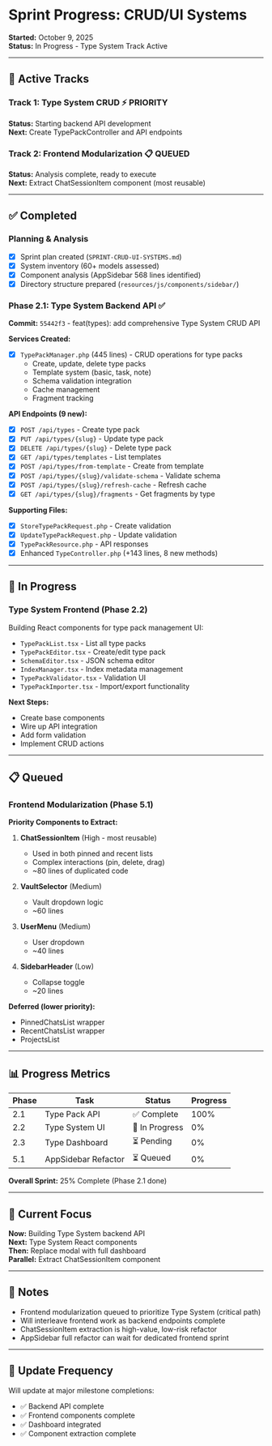 # Sprint Progress: CRUD/UI Systems

**Started:** October 9, 2025  
**Status:** In Progress - Type System Track Active

---

## 🎯 Active Tracks

### Track 1: Type System CRUD ⚡ **PRIORITY**
**Status:** Starting backend API development  
**Next:** Create TypePackController and API endpoints

### Track 2: Frontend Modularization 📋 **QUEUED**
**Status:** Analysis complete, ready to execute  
**Next:** Extract ChatSessionItem component (most reusable)

---

## ✅ Completed

### Planning & Analysis
- [x] Sprint plan created (`SPRINT-CRUD-UI-SYSTEMS.md`)
- [x] System inventory (60+ models assessed)
- [x] Component analysis (AppSidebar 568 lines identified)
- [x] Directory structure prepared (`resources/js/components/sidebar/`)

### Phase 2.1: Type System Backend API ✅
**Commit:** `55442f3` - feat(types): add comprehensive Type System CRUD API

**Services Created:**
- [x] `TypePackManager.php` (445 lines) - CRUD operations for type packs
  - Create, update, delete type packs
  - Template system (basic, task, note)
  - Schema validation integration
  - Cache management
  - Fragment tracking

**API Endpoints (9 new):**
- [x] `POST /api/types` - Create type pack
- [x] `PUT /api/types/{slug}` - Update type pack
- [x] `DELETE /api/types/{slug}` - Delete type pack
- [x] `GET /api/types/templates` - List templates
- [x] `POST /api/types/from-template` - Create from template
- [x] `POST /api/types/{slug}/validate-schema` - Validate schema
- [x] `POST /api/types/{slug}/refresh-cache` - Refresh cache
- [x] `GET /api/types/{slug}/fragments` - Get fragments by type

**Supporting Files:**
- [x] `StoreTypePackRequest.php` - Create validation
- [x] `UpdateTypePackRequest.php` - Update validation  
- [x] `TypePackResource.php` - API responses
- [x] Enhanced `TypeController.php` (+143 lines, 8 new methods)

---

## 🚧 In Progress

### Type System Frontend (Phase 2.2)
Building React components for type pack management UI:
- `TypePackList.tsx` - List all type packs
- `TypePackEditor.tsx` - Create/edit type pack
- `SchemaEditor.tsx` - JSON schema editor
- `IndexManager.tsx` - Index metadata management
- `TypePackValidator.tsx` - Validation UI
- `TypePackImporter.tsx` - Import/export functionality

**Next Steps:**
- Create base components
- Wire up API integration
- Add form validation
- Implement CRUD actions

---

## 📋 Queued

### Frontend Modularization (Phase 5.1)
**Priority Components to Extract:**
1. **ChatSessionItem** (High - most reusable)
   - Used in both pinned and recent lists
   - Complex interactions (pin, delete, drag)
   - ~80 lines of duplicated code

2. **VaultSelector** (Medium)
   - Vault dropdown logic
   - ~60 lines

3. **UserMenu** (Medium)  
   - User dropdown
   - ~40 lines

4. **SidebarHeader** (Low)
   - Collapse toggle
   - ~20 lines

**Deferred (lower priority):**
- PinnedChatsList wrapper
- RecentChatsList wrapper  
- ProjectsList

---

## 📊 Progress Metrics

| Phase | Task | Status | Progress |
|-------|------|--------|----------|
| 2.1 | Type Pack API | ✅ Complete | 100% |
| 2.2 | Type System UI | 🔄 In Progress | 0% |
| 2.3 | Type Dashboard | ⏳ Pending | 0% |
| 5.1 | AppSidebar Refactor | ⏳ Queued | 0% |

**Overall Sprint:** 25% Complete (Phase 2.1 done)

---

## 🎯 Current Focus

**Now:** Building Type System backend API  
**Next:** Type System React components  
**Then:** Replace modal with full dashboard  
**Parallel:** Extract ChatSessionItem component

---

## 📝 Notes

- Frontend modularization queued to prioritize Type System (critical path)
- Will interleave frontend work as backend endpoints complete
- ChatSessionItem extraction is high-value, low-risk refactor
- AppSidebar full refactor can wait for dedicated frontend sprint

---

## 🔄 Update Frequency

Will update at major milestone completions:
- ✅ Backend API complete
- ✅ Frontend components complete
- ✅ Dashboard integrated
- ✅ Component extraction complete
